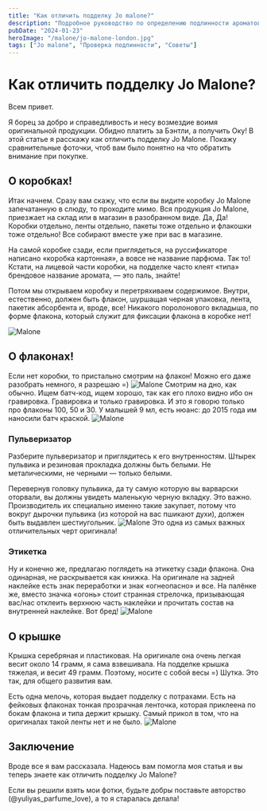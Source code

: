 ```yaml
---
title: "Как отличить подделку Jo malone?"
description: "Подробное руководство по определению подлинности ароматов Jo malone - все важные признаки оригинала"
pubDate: "2024-01-23"
heroImage: "/malone/jo-malone-london.jpg"
tags: ["Jo malone", "Проверка подлинности", "Советы"]
---
```


# Как отличить подделку Jo Malone?

Всем привет.

Я борец за добро и справедливость и несу возмездие воимя оригинальной продукции. Обидно платить за Бэнтли, а получить Оку! В этой статье я расскажу как отличить подделку Jo Malone. Покажу сравнительные фоточки, чтоб вам было понятно на что обратить внимание при покупке.

## О коробках!

Итак начнем. Сразу вам скажу, что если вы видите коробку Jo Malone запечатанную в слюду, то проходите мимо. Вся продукция Jo Malone, приезжает на склад или в магазин в разобранном виде. Да, Да! Коробки отдельно, ленты отдельно, пакеты тоже отдельно и флакошки тоже отдельно! Все собирают вместе уже при вас в магазине. 

На самой коробке сзади, если приглядеться, на руссификаторе написано «коробка картонная», а вовсе не название парфюма. Так то! Кстати, на лицевой части коробки, на подделке часто клеят «типа» брендовое название аромата, — это паль, знайте!

Потом мы открываем коробку и перетряхиваем содержимое. Внутри, естественно, должен быть флакон, шуршащая черная упаковка, лента, пакетик абсорбента и, вроде, все! Никакого поролонового вкладыша, по форме флакона, который служит для фиксации флакона в коробке нет!

![Malone](/malone/Malone1.jpg)
## О флаконах!

Если нет коробки, то пристально смотрим на флакон! Можно его даже разобрать немного, я разрешаю =)
![Malone](/malone/Malone2.jpg)
Смотрим на дно, как обычно. Ищем батч-код, ищем хорошо, так как его плохо видно ибо он гравировка. Гравировка и только гравировка. И это я говорю только про флаконы 100, 50 и 30. У малышей 9 мл, есть нюанс: до 2015 года им наносили батч краской.
![Malone](/malone/Malone3.jpg)
### Пульверизатор

Разберите пульверизатор и приглядитесь к его внутренностям. Штырек пульвика и резиновая прокладка должны быть белыми. Не металическими, не черными — только белыми.

Перевернув головку пульвика, да ту самую которую вы варварски оторвали, вы должны увидеть маленькую черную вкладку. Это важно. Производитель их специально именно такие закупает, потому что вокруг дырочки пульвика (из которой на вас пшикают духи), должен быть выдавлен шестиугольник.
![Malone](/malone/Malone4.jpg)
Это одна из самых важных отличительных черт оригинала!

### Этикетка

Ну и конечно же, предлагаю поглядеть на этикетку сзади флакона. Она одинарная, не раскрывается как книжка. На оригинале на задней наклейке есть знак переработки и знак «огнеопасно» и все. На палёнке же, вместо значка «огонь» стоит странная стрелочка, призывающая вас/нас отклеить верхнюю часть наклейки и прочитать состав на внутренней наклейке. Вот бред!
![Malone](/malone/Malone5.jpg)
## О крышке

Крышка серебряная и пластиковая. На оригинале она очень легкая весит около 14 грамм, я сама взвешивала. На подделке крышка тяжелая, и весит 49 грамм. Поэтому, носите с собой весы =) Шутка. Это так, для общего развития вам.

Есть одна мелочь, которая выдает подделку с потрахами. Есть на фейковых флаконах тонкая прозрачная ленточка, которая приклеена по бокам флакона и типа держит крышку. Самый прикол в том, что на оригиналах такой ленты нет и не было.
![Malone](/malone/Malone6.jpg)
## Заключение

Вроде все я вам рассказала. Надеюсь вам помогла моя статья и вы теперь знаете как отличить подделку Jo Malone?

Если вы решили взять мои фотки, будьте добры поставьте авторство (@yuliyas_parfume_love), а то я старалась делала!
